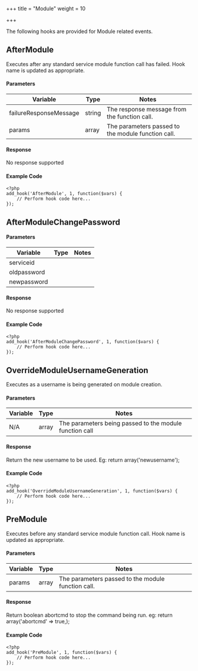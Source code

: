 +++
title = "Module"
weight = 10

+++

The following hooks are provided for Module related events.

## AfterModule

Executes after any standard service module function call has failed. Hook name is updated as appropriate.

#### Parameters

| Variable | Type | Notes |
| -------- | ---- | ----- |
| failureResponseMessage | string | The response message from the function call. |
| params | array | The parameters passed to the module function call. |

#### Response

No response supported

#### Example Code

```
<?php
add_hook('AfterModule', 1, function($vars) {
    // Perform hook code here...
});
```

## AfterModuleChangePassword

#### Parameters

| Variable | Type | Notes |
| -------- | ---- | ----- |
| serviceid | | |
| oldpassword | | |
| newpassword | | |

#### Response

No response supported

#### Example Code

```
<?php
add_hook('AfterModuleChangePassword', 1, function($vars) {
    // Perform hook code here...
});
```

## OverrideModuleUsernameGeneration

Executes as a username is being generated on module creation.

#### Parameters

| Variable | Type | Notes |
| -------- | ---- | ----- |
| N/A | array | The parameters being passed to the module function call |

#### Response

Return the new username to be used. Eg: return array('newusername');

#### Example Code

```
<?php
add_hook('OverrideModuleUsernameGeneration', 1, function($vars) {
    // Perform hook code here...
});
```

## PreModule

Executes before any standard service module function call. Hook name is updated as appropriate.

#### Parameters

| Variable | Type | Notes |
| -------- | ---- | ----- |
| params | array | The parameters passed to the module function call. |

#### Response

Return boolean abortcmd to stop the command being run. eg: return array('abortcmd' => true,);

#### Example Code

```
<?php
add_hook('PreModule', 1, function($vars) {
    // Perform hook code here...
});
```

